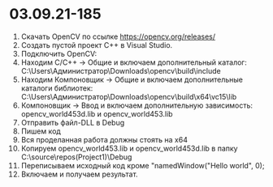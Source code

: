# 03.09.21-185
1. Скачать OpenCV по ссылке https://opencv.org/releases/
2. Создать пустой проект C++ в Visual Studio.
3. Подключить OpenCV:
4. Находим C/C++ -> Общие и включаем дополнительный каталог: C:\Users\Администратор\Downloads\opencv\build\include
5. Находим Компоновщик -> Общие и включаем дополнительные каталоги библиотек: C:\Users\Администратор\Downloads\opencv\build\x64\vc15\lib
6. Компоновщик -> Ввод и включаем дополнительную зависимость: opencv_world453d.lib и opencv_world453.lib
7. Отправить файл-DLL в Debug
8. Пишем код 
9. Вся проделанная работа должны стоять на x64
10. Копируем opencv_world453.lib и opencv_world453d.lib в папку C:\source\repos(Project1)\Debug
11. Переписываем исходный код кроме "namedWindow("Hello world", 0);
12. Включаем и получаем результат.





